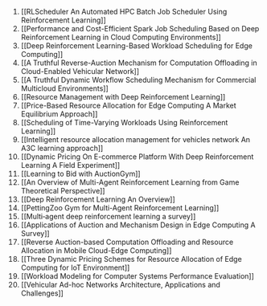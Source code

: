 1. [[RLScheduler An Automated HPC Batch Job Scheduler Using Reinforcement Learning]]
2. [[Performance and Cost-Efficient Spark Job Scheduling Based on Deep Reinforcement Learning in Cloud Computing Environments]]
3. [[Deep Reinforcement Learning-Based Workload Scheduling for Edge Computing]]
4. [[A Truthful Reverse-Auction Mechanism for Computation Offloading in Cloud-Enabled Vehicular Network]]
5. [[A Truthful Dynamic Workflow Scheduling Mechanism for Commercial Multicloud Environments]]
6. [[Resource Management with Deep Reinforcement Learning]]
7. [[Price-Based Resource Allocation for Edge Computing A Market Equilibrium Approach]]
8. [[Scheduling of Time-Varying Workloads Using Reinforcement Learning]]
9. [[Intelligent resource allocation management for vehicles network An A3C learning approach]]
10. [[Dynamic Pricing On E-commerce Platform With Deep Reinforcement Learning A Field Experiment]]
11. [[Learning to Bid with AuctionGym]]
12. [[An Overview of Multi-Agent Reinforcement Learning from Game Theoretical Perspective]]
13. [[Deep Reinforcement Learning An Overview]]
14. [[PettingZoo Gym for Multi-Agent Reinforcement Learning]]
15. [[Multi‑agent deep reinforcement learning a survey]]
16. [[Applications of Auction and Mechanism Design in Edge Computing A Survey]]
17. [[Reverse Auction-based Computation Offloading and Resource Allocation in Mobile Cloud-Edge Computing]]
18. [[Three Dynamic Pricing Schemes for Resource Allocation of Edge Computing for IoT Environment]]
19. [[Workload Modeling for Computer Systems Performance Evaluation]]
20. [[Vehicular Ad-hoc Networks Architecture, Applications and Challenges]]